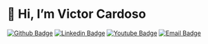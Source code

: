 # 👋 Hi, I’m Victor Cardoso

[![Github Badge](https://img.shields.io/badge/-Github-000?style=flat-square&logo=Github&logoColor=white&link=https://github.com/V6Cardoso)](https://github.com/V6Cardoso)
[![Linkedin Badge](https://img.shields.io/badge/-LinkedIn-blue?style=flat-square&logo=Linkedin&logoColor=white&link=https://www.linkedin.com/in/V6Cardoso/)](https://www.linkedin.com/in/V6Cardoso/)
[![Youtube Badge](https://img.shields.io/badge/-YouTube-ff0000?style=flat-square&labelColor=ff0000&logo=youtube&logoColor=white&link=https://www.youtube.com/@V6Cardoso)](https://www.youtube.com/@V6Cardoso)
[![Email Badge](https://img.shields.io/badge/Microsoft_Outlook-0078D4?style=flat-square&logo=microsoft-outlook&logoColor=white&link=mailto:v6cardoso@outlook.com)](mailto:v6cardoso@outlook.com)

<!---
V6Cardoso/V6Cardoso is a ✨ special ✨ repository because its `README.md` (this file) appears on your GitHub profile.
You can click the Preview link to take a look at your changes.
--->
